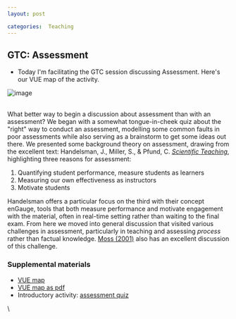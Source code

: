 ```yaml
---
layout: post

categories:  Teaching
---
```






 





GTC: Assessment
---------------

-   Today I'm facilitating the GTC session discussing Assessment. Here's
    our VUE map of the activity.

![image](http://openwetware.org/images/7/7f/Assessment-copy.png)

\
 What better way to begin a discussion about assessment than with an
assessment? We began with a somewhat tongue-in-cheek quiz about the
"right" way to conduct an assessment, modelling some common faults in
poor assessments while also serving as a brainstorm to get some ideas
out there. We presented some background theory on assessment, drawing
from the excellent text: Handelsman, J., Miller, S., & Pfund, C.
[*Scientific
Teaching*](http://www.amazon.com/Scientific-Teaching-Jo-Handelsman/dp/1429201886 "http://www.amazon.com/Scientific-Teaching-Jo-Handelsman/dp/1429201886"),
highlighting three reasons for assessment:

1.  Quantifying student performance, measure students as learners
2.  Measuring our own effectiveness as instructors
3.  Motivate students

Handelsman offers a particular focus on the third with their concept
enGauge, tools that both measure performance and motivate engagement
with the material, often in real-time setting rather than waiting to the
final exam. From here we moved into general discussion that visited
various challenges in assessment, particularly in teaching and assessing
*process* rather than factual knowledge. [Moss
(2001)](http://hdl.handle.net/10.1080/09500690010016030 "doi:10.1080/09500690010016030")
also has an excellent discussion of this challenge.

### Supplemental materials

-   [VUE
    map](http://dl.dropbox.com/u/3982238/Assessment.vue "http://dl.dropbox.com/u/3982238/Assessment.vue")
-   [VUE map as
    pdf](http://dl.dropbox.com/u/3982238/Assessment-copy.pdf "http://dl.dropbox.com/u/3982238/Assessment-copy.pdf")
-   Introductory activity: [assessment
    quiz](http://dl.dropbox.com/u/3982238/assessment_exam.doc "http://dl.dropbox.com/u/3982238/assessment_exam.doc")

\

